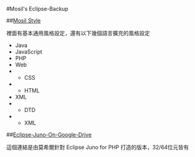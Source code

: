 #Mosil's Eclipse-Backup

##[Mosil Style](http://blog.mosil.biz/2012/07/eclipse-theme-and-backup/)

裡面有基本通用風格設定，還有以下幾個語言擴充的風格設定

- Java
- JavaScript
- PHP
- Web
- - CSS
- - HTML
- XML
- - DTD
- - XML

##[Eclipse-Juno-On-Google-Drive](http://goo.gl/Bz9hZ)

這個連結是由莫希爾針對 Eclipse Juno for PHP 打造的版本，32/64位元皆有

 